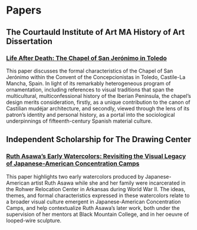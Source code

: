 # Papers

## The Courtauld Institute of Art MA History of Art Dissertation

### [Life After Death: The Chapel of San Jerónimo in Toledo](/pending-link)

This paper discusses the formal characteristics of the Chapel of San Jerónimo within the 
Convent of the Concepcionistas in Toledo, Castile-La Mancha, Spain. In light of its remarkably heterogeneous program of ornamentation, including references to visual traditions that span the multicultural, multiconfessional history of the Iberian Peninsula, the chapel’s design merits consideration, firstly, as a unique contribution to the canon of Castilian mudéjar architecture, and secondly, viewed through the lens of its patron’s identity and personal history, as a portal into the sociological underpinnings of fifteenth-century Spanish material culture.

## Independent Scholarship for The Drawing Center

### [Ruth Asawa’s Early Watercolors: Revisiting the Visual Legacy of Japanese-American Concentration Camps](https://docs.google.com/document/d/1fYCOQYkZkE1K6pH4lIOi774ZPwXqZj6YKTlQGRWju0I/edit?usp=sharing)

This paper highlights two early watercolors produced by Japanese-American artist Ruth Asawa while she and her family were incarcerated in the Rohwer Relocation Center in Arkansas during World War II. The ideas, themes, and formal characteristics expressed in these watercolors relate to a broader visual culture emergent in Japanese-American Concentration Camps, and help contextualize Ruth Asawa’s later work, both under the supervision of her mentors at Black Mountain College, and in her oeuvre of looped-wire sculpture.
